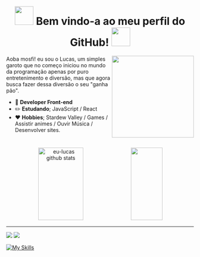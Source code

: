 <h1 align="center"> <img height="50" src="https://emoji.discadia.com/emojis/eb8ea5f3-e6c5-4659-8738-7290da664bf5.gif"/>  Bem vindo-a ao meu perfil do GitHub! <img height="50" src="https://emoji.discadia.com/emojis/1148b4ba-0bbe-4ee6-9cb3-dc4727128bc5.GIF"></h1>


<img height="220" src="https://blogger.googleusercontent.com/img/b/R29vZ2xl/AVvXsEg19zqgSE4TSByEJAenxzi_vOaToPmJ99lY9p9meLTdTlFZkVvZR6WureD1Uzzj9HXn8tZQRvhf15nCHi21cXSlPoNVazf2zvZ-7o3LabMgr6hBmlfK9W_OuUM7qzBRiyXbeT_KfOre4HD4GZ_L7wCU_qpFGqzXDNdaw2Fq2t_6dwMBcRg4K69U4C8_Sg/w640-h356/1c531cc2b3fcb991cbd334c855602276.gif" align="right" />

<p align="left">Aoba mosfi! eu sou o Lucas, um simples garoto que no começo iniciou no mundo da programação apenas por puro entretenimento e diversão, mas que agora busca fazer dessa diversão o seu "ganha pão".</p>

-   🎨 **Developer Front-end**
-   :pencil2: **__Estudando__**; JavaScript / React
-   :heart: **Hobbies**; Stardew Valley / Games / Assistir animes / Ouvir Música / Desenvolver sites.

# 
<div align="center"> 
  <img width="49%" height="195px" src="https://github-readme-stats.vercel.app/api?username=eu-lucas&show_icons=true&hide_border=true&title_color=8A53B1FF&icon_color=8A53B1FF&text_color=c9d1d9&bg_color=0d1117" alt="eu-lucas github stats" /> 
  <img width="41%" height="195px" src="https://github-readme-stats.vercel.app/api/top-langs/?username=eu-lucas&layout=compact&hide_border=true&title_color=8A53B1FF&text_color=8A53B1FF&bg_color=0d1117" />
</div>

---
<a href="https://www.instagram.com/eu.ikki/"><img src="https://img.shields.io/badge/-Instagram-2f3136?style=for-the-badge&logo=instagram&logoColor=white" target="_blank"></a>
<a href="https://discord.com/invite/wQGtXQfUTe" target="_blank"><img src="https://img.shields.io/badge/Discord-2f3136?style=for-the-badge&logo=discord&logoColor=white" target="_blank"></a>

[![My Skills](https://skillicons.dev/icons?i=js,html,css,discordjs,git,vscode,figma,mongo)](https://skillicons.dev)
